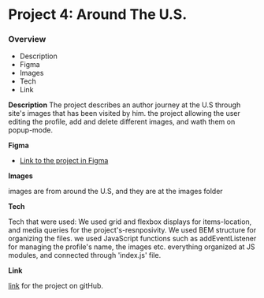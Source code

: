 # Project 4: Around The U.S.

### Overview

* Description
* Figma
* Images
* Tech
* Link 


**Description**
The project describes an author journey at the U.S through site's images that has been visited by him. the project allowing the user editing the profile, add and delete different images, and wath them on popup-mode.

**Figma**

* [Link to the project in Figma](https://www.figma.com/file/m79HxYeZpOXRw0Tz2eZGOV/Sprint-5%3A-Around-The-U.S.-%7C-desktop-%2B-mobile?node-id=1%3A398)

**Images**

images are from around the U.S, and they are at the images folder

**Tech**

Tech that were used: We used grid and flexbox displays for items-location, and media queries for the project's-resnposivity. We used BEM structure for organizing the files.
we used JavaScript functions such as addEventListener for managing the profile's name, the images etc.
everything organized at JS modules, and connected through 'index.js' file.

**Link**

[link](https://itamar-reiter.github.io/web_project_4/) for the project on gitHub.
